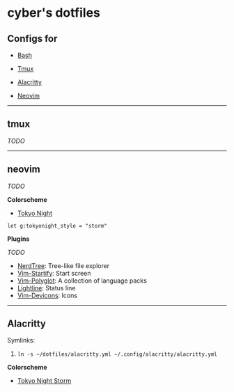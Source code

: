 # cyber's dotfiles

## Configs for

- [Bash]()

- [Tmux](#tmux)

- [Alacritty](#alacritty)

- [Neovim](#neovim)

---

## tmux

_TODO_

---

## neovim

_TODO_

**Colorscheme**

- [Tokyo Night](https://github.com/folke/tokyonight.nvim)

```vim
let g:tokyonight_style = "storm"
```

**Plugins**

_TODO_

- [NerdTree](https://github.com/preservim/nerdtree): Tree-like file explorer
- [Vim-Startify](https://github.com/mhinz/vim-startify): Start screen
- [Vim-Polyglot](https://github.com/sheerun/vim-polyglot): A collection of language packs
- [Lightline](https://github.com/itchyny/lightline.vim): Status line
- [Vim-Devicons](https://github.com/ryanoasis/vim-devicons): Icons

---

## Alacritty

Symlinks:

1. `ln -s ~/dotfiles/alacritty.yml ~/.config/alacritty/alacritty.yml`

**Colorscheme**

- [Tokyo Night Storm](https://github.com/folke/tokyonight.nvim/blob/main/extras/alacritty_tokyonight_storm.yml)
